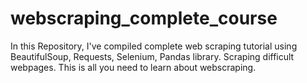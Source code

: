 # webscraping_complete_course
In this Repository, I've compiled complete web scraping tutorial using BeautifulSoup, Requests, Selenium, Pandas library. Scraping difficult webpages. This is all you need to learn about webscraping. 
